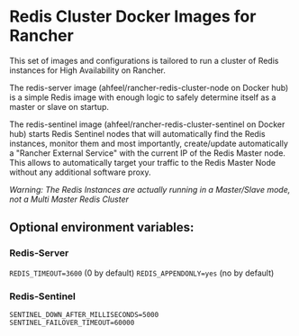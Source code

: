 # Redis Cluster Docker Images for Rancher

This set of images and configurations is tailored to run a cluster of Redis instances for High Availability on Rancher.

The redis-server image (ahfeel/rancher-redis-cluster-node on Docker hub) is a simple Redis image with enough logic to safely determine itself as a master or slave on startup.

The redis-sentinel image (ahfeel/rancher-redis-cluster-sentinel on Docker hub) starts Redis Sentinel nodes that will automatically find the Redis instances, monitor them and most importantly, create/update automatically a "Rancher External Service" with the current IP of the Redis Master node. This allows to automatically target your traffic to the Redis Master Node without any additional software proxy.

*Warning: The Redis Instances are actually running in a Master/Slave mode, not a Multi Master Redis Cluster*

## Optional environment variables:

### Redis-Server

`REDIS_TIMEOUT=3600`
(0 by default)
`REDIS_APPENDONLY=yes`
(no by default)

### Redis-Sentinel

```
SENTINEL_DOWN_AFTER_MILLISECONDS=5000
SENTINEL_FAILOVER_TIMEOUT=60000
```
